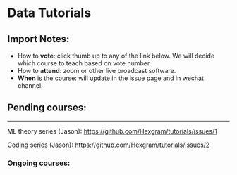 # Data Tutorials

## Import Notes:

* How to **vote**: click thumb up to any of the link below. We will decide which course to teach based on vote number.
* How to **attend**: zoom or other live broadcast software.
* **When** is the course: will update in the issue page and in wechat channel.

## Pending courses:
--------

ML theory series (Jason): https://github.com/Hexgram/tutorials/issues/1

Coding series (Jason): https://github.com/Hexgram/tutorials/issues/2


### Ongoing courses:


